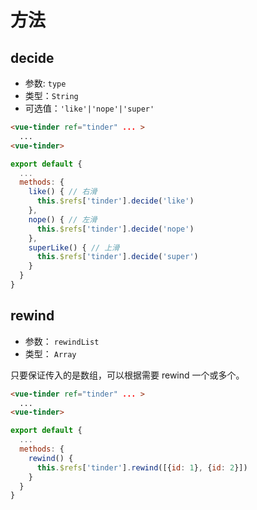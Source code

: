 # 方法

## decide

* 参数: `type`
* 类型：`String`
* 可选值：`'like'|'nope'|'super'`

```html
<vue-tinder ref="tinder" ... >
  ...
<vue-tinder>
```

```js {5,8,11}
export default {
  ...
  methods: {
    like() { // 右滑
      this.$refs['tinder'].decide('like')
    },
    nope() { // 左滑
      this.$refs['tinder'].decide('nope')
    },
    superLike() { // 上滑
      this.$refs['tinder'].decide('super')
    }
  }
}
```

## rewind <Badge text="new" type="tip" vertical="middle"/>

* 参数： `rewindList`
* 类型： `Array`

只要保证传入的是数组，可以根据需要 rewind 一个或多个。

```html
<vue-tinder ref="tinder" ... >
  ...
<vue-tinder>
```

```js {5}
export default {
  ...
  methods: {
    rewind() {
      this.$refs['tinder'].rewind([{id: 1}, {id: 2}])
    }
  }
}
```
